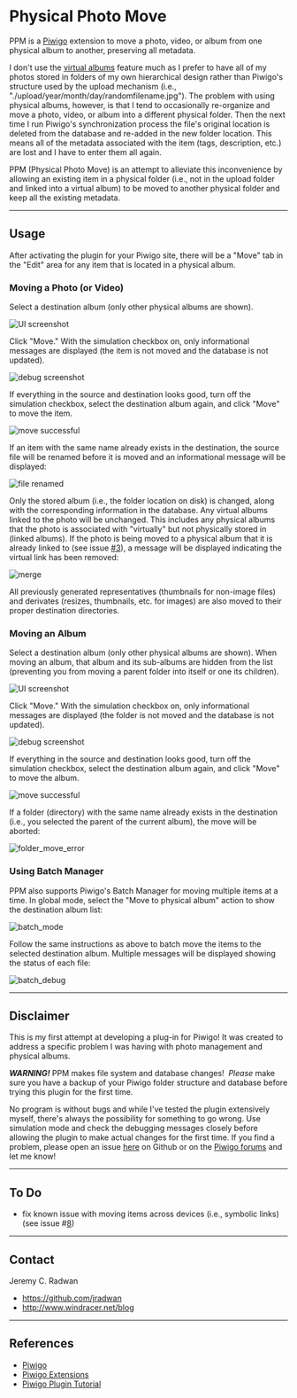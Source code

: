 # Physical Photo Move
PPM is a [Piwigo](http://piwigo.org/) extension to move a photo, video, or album from one physical album to another, preserving all metadata.

I don't use the [virtual albums](http://piwigo.org/doc/doku.php?id=user_documentation:albums_management) feature much as I prefer to have all of my photos stored in folders of my own hierarchical design rather than Piwigo's structure used by the upload mechanism (i.e., "./upload/year/month/day/randomfilename.jpg"). The problem with using physical albums, however, is that I tend to occasionally re-organize and move a photo, video, or album into a different physical folder. Then the next time I run Piwigo's synchronization process the file's original location is deleted from the database and re-added in the new folder location. This means all of the metadata associated with the item (tags, description, etc.) are lost and I have to enter them all again.

PPM (Physical Photo Move) is an attempt to alleviate this inconvenience by allowing an existing item in a physical folder (i.e., not in the upload folder and linked into a virtual album) to be moved to another physical folder and keep all the existing metadata.

- - -
## Usage

After activating the plugin for your Piwigo site, there will be a "Move" tab in the "Edit" area for any item that is located in a physical album.

### Moving a Photo (or Video)

Select a destination album (only other physical albums are shown).

![UI screenshot](https://github.com/jradwan/Piwigo-physical_photo_move/raw/master/resources/ppm-main-ui-file.jpg)

Click "Move." With the simulation checkbox on, only informational messages are displayed (the item is not moved and the database is not updated). 

![debug screenshot](https://github.com/jradwan/Piwigo-physical_photo_move/raw/master/resources/ppm-debug-info-file.jpg)

If everything in the source and destination looks good, turn off the simulation checkbox, select the destination album again, and click "Move" to move the item.

![move successful](https://github.com/jradwan/Piwigo-physical_photo_move/raw/master/resources/ppm-moved-file.jpg)

If an item with the same name already exists in the destination, the source file will be renamed before it is moved and an informational message will be displayed:

![file renamed](https://github.com/jradwan/Piwigo-physical_photo_move/raw/master/resources/ppm-rename.jpg)

Only the stored album (i.e., the folder location on disk) is changed, along with the corresponding information in the database. Any virtual albums linked to the photo will be unchanged. This includes any physical albums that the photo is associated with "virtually" but not physically stored in (linked albums). If the photo is being moved to a physical album that it is already linked to (see issue [#3](https://github.com/jradwan/Piwigo-physical_photo_move/issues/3)), a message will be displayed indicating the virtual link has been removed:

![merge](https://github.com/jradwan/Piwigo-physical_photo_move/raw/master/resources/ppm-virtual-merge.jpg)

All previously generated representatives (thumbnails for non-image files) and derivates (resizes, thumbnails, etc. for images) are also moved to their proper destination directories.

### Moving an Album

Select a destination album (only other physical albums are shown). When moving an album, that album and its sub-albums are hidden from the list (preventing you from moving a parent folder into itself or one its children).

![UI screenshot](https://github.com/jradwan/Piwigo-physical_photo_move/raw/master/resources/ppm-main-ui-folder.jpg)

Click "Move." With the simulation checkbox on, only informational messages are displayed (the folder is not moved and the database is not updated). 

![debug screenshot](https://github.com/jradwan/Piwigo-physical_photo_move/raw/master/resources/ppm-debug-info-folder.jpg)

If everything in the source and destination looks good, turn off the simulation checkbox, select the destination album again, and click "Move" to move the album.

![move successful](https://github.com/jradwan/Piwigo-physical_photo_move/raw/master/resources/ppm-moved-folder.jpg)

If a folder (directory) with the same name already exists in the destination (i.e., you selected the parent of the current album), the move will be aborted:

![folder_move_error](https://github.com/jradwan/Piwigo-physical_photo_move/raw/master/resources/ppm-folder-error.jpg)

### Using Batch Manager

PPM also supports Piwigo's Batch Manager for moving multiple items at a time. In global mode, select the "Move to physical album" action to show the destination album list:

![batch_mode](https://github.com/jradwan/Piwigo-physical_photo_move/raw/master/resources/ppm-batch-ui.jpg)

Follow the same instructions as above to batch move the items to the selected destination album. Multiple messages will be displayed showing the status of each file:

![batch_debug](https://github.com/jradwan/Piwigo-physical_photo_move/raw/master/resources/ppm-batch-debug-info.jpg)

- - -
## Disclaimer

This is my first attempt at developing a plug-in for Piwigo! It was created to address a specific problem I was having with photo management and physical albums. 

***WARNING!*** PPM makes file system and database changes!  _Please_ make sure you have a backup of your Piwigo folder structure and database before trying this plugin for the first time. 

No program is without bugs and while I've tested the plugin extensively myself, there's always the possibility for something to go wrong. Use simulation mode and check the debugging messages closely before allowing the plugin to make actual changes for the first time. If you find a problem, please open an issue [here](https://github.com/jradwan/Piwigo-physical_photo_move/issues) on Github or on the [Piwigo forums](http://piwigo.org/forum/) and let me know!

- - -
## To Do

- fix known issue with moving items across devices (i.e., symbolic links) (see issue #[8](https://github.com/jradwan/Piwigo-physical_photo_move/issues/8))

- - -
## Contact

Jeremy C. Radwan

- https://github.com/jradwan
- http://www.windracer.net/blog

- - -
## References

- [Piwigo](http://piwigo.org/)
- [Piwigo Extensions](http://piwigo.org/ext/)
- [Piwigo Plugin Tutorial](http://piwigo.org/doc/doku.php?id=dev:extensions:plugin_tutorial1)

